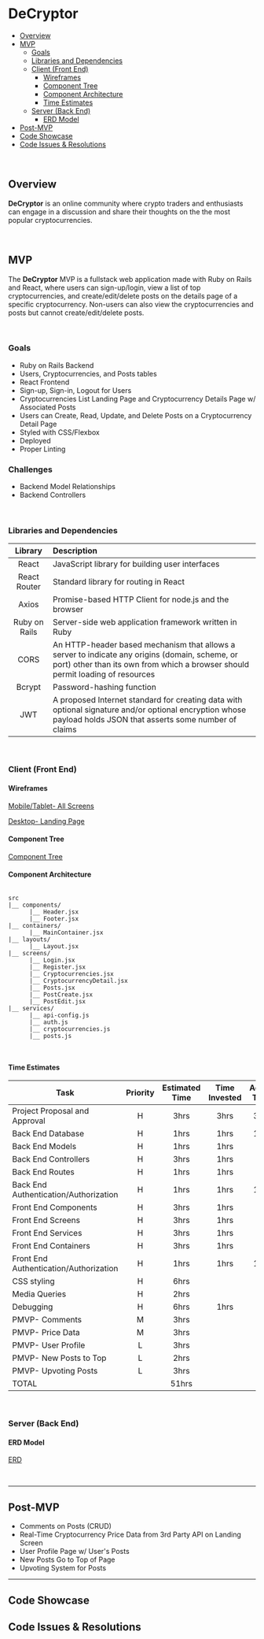 # DeCryptor

- [Overview](#overview)
- [MVP](#mvp)
  - [Goals](#goals)
  - [Libraries and Dependencies](#libraries-and-dependencies)
  - [Client (Front End)](#client-front-end)
    - [Wireframes](#wireframes)
    - [Component Tree](#component-tree)
    - [Component Architecture](#component-architecture)
    - [Time Estimates](#time-estimates)
  - [Server (Back End)](#server-back-end)
    - [ERD Model](#erd-model)
- [Post-MVP](#post-mvp)
- [Code Showcase](#code-showcase)
- [Code Issues & Resolutions](#code-issues--resolutions)

<br>

## Overview

**DeCryptor** is an online community where crypto traders and enthusiasts can engage in a discussion and share their thoughts on the the most popular cryptocurrencies.


<br>

## MVP

The **DeCryptor** MVP is a fullstack web application made with Ruby on Rails and React, where users can sign-up/login, view a list of top cryptocurrencies, and create/edit/delete posts on the details page of a specific cryptocurrency. Non-users can also view the cryptocurrencies and posts but cannot create/edit/delete posts.

<br>

### Goals

- Ruby on Rails Backend
- Users, Cryptocurrencies, and Posts tables
- React Frontend
- Sign-up, Sign-in, Logout for Users 
- Cryptocurrencies List Landing Page and Cryptocurrency Details Page w/ Associated Posts
- Users can Create, Read, Update, and Delete Posts on a Cryptocurrency Detail Page
- Styled with CSS/Flexbox
- Deployed
- Proper Linting

### Challenges

- Backend Model Relationships
- Backend Controllers

<br>

### Libraries and Dependencies

|     Library      | Description                                |
| :--------------: | :----------------------------------------- |
|      React       | JavaScript library for building user interfaces |
|   React Router  | Standard library for routing in React |
| Axios | Promise-based HTTP Client for node.js and the browser |
|     Ruby on Rails    | Server-side web application framework written in Ruby  |
|     CORS    | An HTTP-header based mechanism that allows a server to indicate any origins (domain, scheme, or port) other than its own from which a browser should permit loading of resources  |
|     Bcrypt    | Password-hashing function   |
|     JWT    | A proposed Internet standard for creating data with optional signature and/or optional encryption whose payload holds JSON that asserts some number of claims  |

<br>

### Client (Front End)

#### Wireframes


[Mobile/Tablet- All Screens](https://user-images.githubusercontent.com/85003025/130716759-f8e7e2d5-f1f5-427e-9298-f0060b664db9.png)

[Desktop- Landing Page](https://wireframe.cc/dn1QRj)


#### Component Tree


[Component Tree](https://whimsical.com/component-tree-YE5zGEApwmTD9BHYUqcSr5)

#### Component Architecture


``` structure

src
|__ components/
      |__ Header.jsx
      |__ Footer.jsx
|__ containers/
      |__ MainContainer.jsx
|__ layouts/
      |__ Layout.jsx
|__ screens/
      |__ Login.jsx
      |__ Register.jsx
      |__ Cryptocurrencies.jsx
      |__ CryptocurrencyDetail.jsx
      |__ Posts.jsx
      |__ PostCreate.jsx
      |__ PostEdit.jsx
|__ services/
      |__ api-config.js
      |__ auth.js
      |__ cryptocurrencies.js
      |__ posts.js



```

#### Time Estimates


| Task                | Priority | Estimated Time | Time Invested | Actual Time |
| ------------------- | :------: | :------------: | :-----------: | :---------: |
| Project Proposal and Approval          |    H     |      3hrs      |     3hrs      |    3hrs    |
| Back End Database          |    H     |      1hrs      |     1hrs      |     1hrs    |
| Back End Models         |    H     |      1hrs      |     1hrs      |         |
| Back End Controllers          |    H     |      3hrs      |     1hrs     |         |
| Back End Routes         |    H     |      1hrs      |    1hrs     |         |
| Back End Authentication/Authorization         |    H     |      1hrs      |     1hrs     |   1hrs    |
| Front End Components          |    H     |      3hrs      |      1hrs     |         |
| Front End Screens          |    H     |      3hrs      |     1hrs      |         |
| Front End Services        |    H     |      3hrs      |     1hrs     |        |
| Front End Containers          |    H     |      3hrs      |     1hrs      |         |
| Front End Authentication/Authorization         |    H     |      1hrs      |     1hrs      |    1hrs    |
| CSS styling         |    H     |      6hrs      |         |         |
| Media Queries        |    H     |      2hrs      |         |         |
| Debugging        |    H     |      6hrs      |    1hrs     |         |
| PMVP- Comments        |    M     |      3hrs      |         |         |
| PMVP- Price Data        |    M     |      3hrs      |         |         |
| PMVP- User Profile        |    L     |      3hrs      |         |         |
| PMVP- New Posts to Top        |    L     |      2hrs      |         |         |
| PMVP- Upvoting Posts        |    L     |      3hrs      |         |         |
| TOTAL               |          |      51hrs     |          |          |


<br>

### Server (Back End)

#### ERD Model


[ERD](https://user-images.githubusercontent.com/85003025/130709409-0a0b285a-a7fc-439c-88b6-26f824b8bf2a.png)

<br>

***

## Post-MVP

- Comments on Posts (CRUD)
- Real-Time Cryptocurrency Price Data from 3rd Party API on Landing Screen
- User Profile Page w/ User's Posts
- New Posts Go to Top of Page
- Upvoting System for Posts

***

## Code Showcase



## Code Issues & Resolutions


